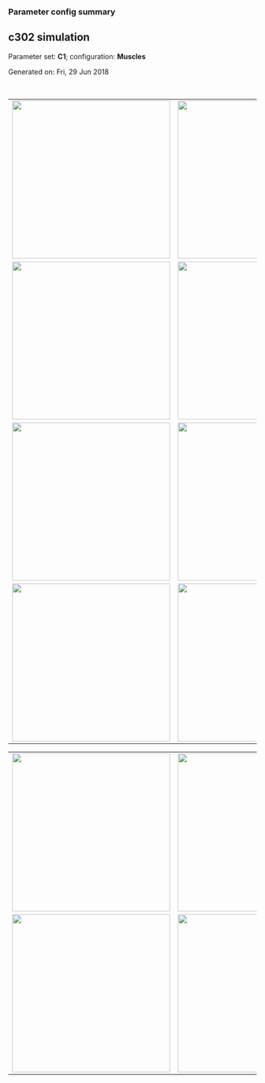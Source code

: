 ### Parameter config summary 
<h2>c302 simulation</h2>
<p>Parameter set: <b>C1</b>; configuration: <b>Muscles</b></p>
<p>Generated on: Fri, 29 Jun 2018</p><br/>
<table>

<tr>
  <td><a href="images/neurons_C1_Muscles.png"><img alt=" " src="images/neurons_C1_Muscles.png" height="320"/></a></td>
  <td><a href="images/traces_neuron_Muscles_C1.png"><img alt=" " src="images/traces_neuron_Muscles_C1.png" height="320"/></a></td>
</tr>

<tr>
  <td><a href="images/neuron_activity_C1_Muscles.png"><img alt=" " src="images/neuron_activity_C1_Muscles.png" height="320"/></a></td>
  <td><a href="images/traces_neuron_activity_Muscles_C1.png"><img alt=" " src="images/traces_neuron_activity_Muscles_C1.png" height="320"/></a></td>
</tr>

<tr>
  <td><a href="images/muscles_C1_Muscles.png"><img alt=" " src="images/muscles_C1_Muscles.png" height="320"/></a></td>
  <td><a href="images/traces_muscles_Muscles_C1.png"><img alt=" " src="images/traces_muscles_Muscles_C1.png" height="320"/></a></td>
</tr>

<tr>
  <td><a href="images/muscle_activity_C1_Muscles.png"><img alt=" " src="images/muscle_activity_C1_Muscles.png" height="320"/></a></td>
  <td><a href="images/traces_muscles_activity_Muscles_C1.png"><img alt=" " src="images/traces_muscles_activity_Muscles_C1.png" height="320"/></a></td>
</tr>
</table>
<table>

<tr><td><a href="images/c302_C1_Muscles_exc_to_neurons.png"><img alt=" " src="images/c302_C1_Muscles_exc_to_neurons.png" height="320"/></a></td>

  <td><a href="images/c302_C1_Muscles_inh_to_neurons.png"><img alt=" " src="images/c302_C1_Muscles_inh_to_neurons.png" height="320"/></a></td>

  <td><a href="images/c302_C1_Muscles_elec_neurons_neurons.png"><img alt=" " src="images/c302_C1_Muscles_elec_neurons_neurons.png" height="320"/></a></td></tr>

<tr><td><a href="images/c302_C1_Muscles_exc_to_muscles.png"><img alt=" " src="images/c302_C1_Muscles_exc_to_muscles.png" height="320"/></a></td>

  <td><a href="images/c302_C1_Muscles_inh_to_muscles.png"><img alt=" " src="images/c302_C1_Muscles_inh_to_muscles.png" height="320"/></a></td></tr>
</table>
